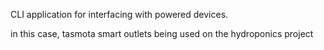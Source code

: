 CLI application for interfacing with powered devices. 

in this case, tasmota smart outlets being used on the hydroponics project
